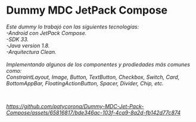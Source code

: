 # Dummy MDC JetPack Compose

<em>Este dummy lo trabajó con las siguientes tecnologías: <br>
-Android con JetPack Compose. <br>
-SDK 33. <br>
-Java version 1.8.  <br>
-Arquitectura Clean.  <br>
<br>
Implementando algunos de los componentes y prodiedades más comunes como: <br>
ConstraintLayout,
Image,
Button,
TextButton,
Checkbox,
Switch,
Card,
BottomAppBar,
FloatingActionButton,
Spacer,
Divider,
Chip, etc.

<br>

https://github.com/patycorona/Dummy-MDC-Jet-Pack-Compose/assets/65816817/bde346ac-103f-4ca9-8a2d-fb142d77c874
